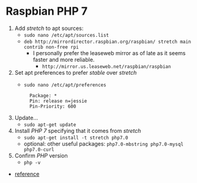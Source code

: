 # Raspbian PHP 7

 1. Add *stretch* to apt sources:
 	* `sudo nano /etc/apt/sources.list`
	* `deb http://mirrordirector.raspbian.org/raspbian/ stretch main contrib non-free rpi`
		* I personally prefer the leaseweb mirror as of late as it seems faster and more reliable.
			* `http://mirror.us.leaseweb.net/raspbian/raspbian`
1. Set apt preferences to prefer *stable* over *stretch*
	* `sudo nano /etc/apt/preferences`


			Package: *
			Pin: release n=jessie
			Pin-Priority: 600


1. Update...
	* `sudo apt-get update`
1. Install *PHP 7* specifying that it comes from *stretch*
	* `sudo apt-get install -t stretch php7.0`
	* optional: other useful packages: `php7.0-mbstring php7.0-mysql php7.0-curl`
1. Confirm *PHP* version
	* `php -v`



* [reference](http://steveorevo.com/raspberry-pi3-and-php-7/)

